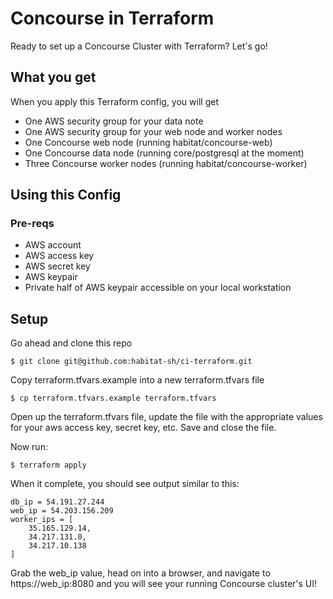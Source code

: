 # Concourse in Terraform

Ready to set up a Concourse Cluster with Terraform?  Let's go!

## What you get

When you apply this Terraform config, you will get
* One AWS security group for your data note
* One AWS security group for your web node and worker nodes
* One Concourse web node (running habitat/concourse-web)
* One Concourse data node (running core/postgresql at the moment)
* Three Concourse worker nodes (running habitat/concourse-worker)

## Using this Config

### Pre-reqs
* AWS account
* AWS access key
* AWS secret key
* AWS keypair
* Private half of AWS keypair accessible on your local workstation

## Setup

Go ahead and clone this repo

```
$ git clone git@github.com:habitat-sh/ci-terraform.git
```

Copy terraform.tfvars.example into a new terraform.tfvars file

```
$ cp terraform.tfvars.example terraform.tfvars
```

Open up the terraform.tfvars file, update the file with the appropriate values for your aws access key, secret key, etc. Save and close the file.

Now run:

```
$ terraform apply
```

When it complete, you should see output similar to this:

```
db_ip = 54.191.27.244
web_ip = 54.203.156.209
worker_ips = [
    35.165.129.14,
    34.217.131.0,
    34.217.10.138
]
```

Grab the web_ip value, head on into a browser, and navigate to https://web_ip:8080 and you will see your running Concourse cluster's UI!